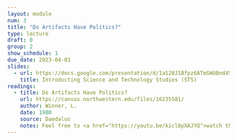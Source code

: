 ```yaml
---
layout: module
num: 3
title: "Do Artifacts Have Politics?"
type: lecture
draft: 0
group: 2
show_schedule: 1
due_date: 2023-04-03
slides:
  - url: https://docs.google.com/presentation/d/1aS28J1Bfpz6ATmSWUBnd45IBAXg_dG8fw7toA3xGbbI/edit?usp=sharing
    title: Introducting Science and Technology Studies (STS)
readings:
  - title: Do Artifacts Have Politics?
    url: https://canvas.northwestern.edu/files/16235581/
    author: Winner, L.
    date: 1980
    source: Daedalus
    notes: Feel free to <a href="https://youtu.be/kicl0pXAJYQ">watch this video</a> as a primer (but not substitute!) to the article
---
```


